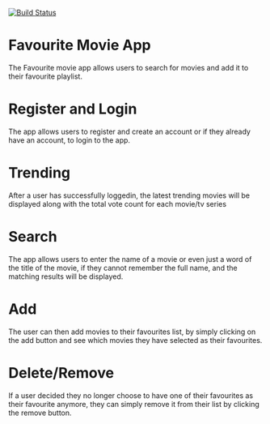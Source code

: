 [![Build Status](https://app.travis-ci.com/KimFrans/movie-app.svg?branch=main)](https://app.travis-ci.com/KimFrans/movie-app)


# Favourite Movie App

The Favourite movie app allows users to search for movies and add it to their favourite playlist.

# Register and Login
The app allows users to register and create an account or if they already have an account, to login to the app.

# Trending
After a user has successfully loggedin, the latest trending movies will be displayed along with the total vote count for each movie/tv series

# Search
The app allows users to enter the name of a movie or even just a word of the title of the movie, if they cannot remember the full name, and the matching results will be displayed.

# Add
The user can then add movies to their favourites list, by simply clicking on the add button and see which movies they have selected as their favourites.

# Delete/Remove
If a user decided they no longer choose to have one  of their favourites as their favourite anymore, they can simply remove it from their list by clicking the remove button.

